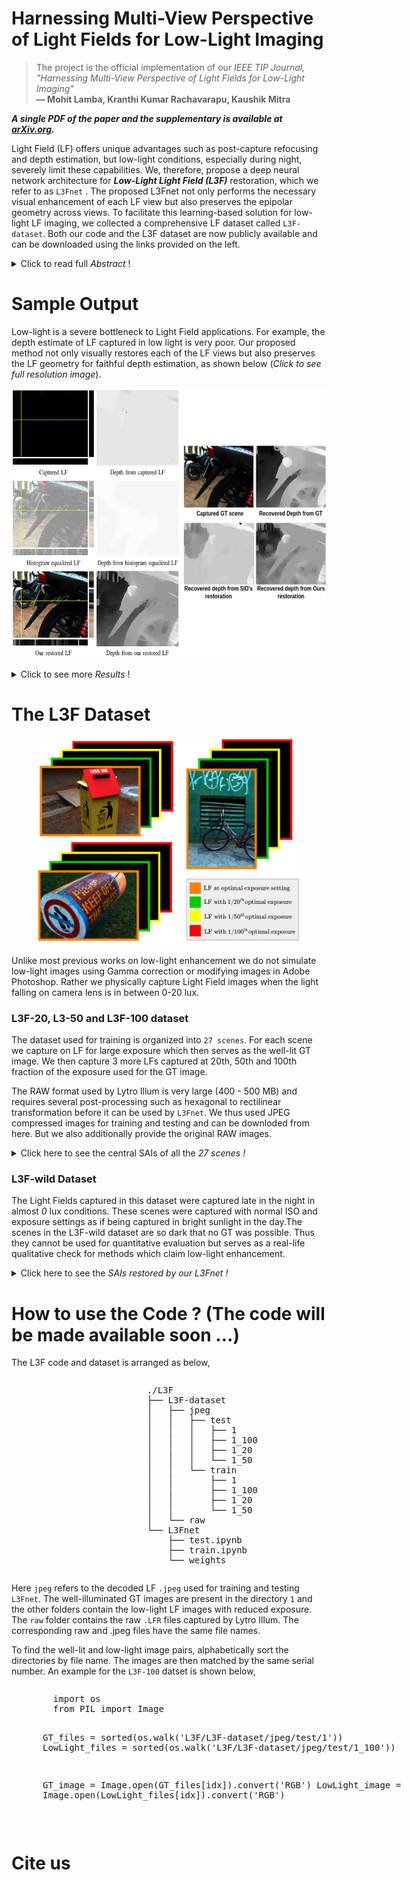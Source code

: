 # Harnessing Multi-View Perspective of Light Fields for Low-Light Imaging 

> The project is the official implementation of our *IEEE TIP Journal, "Harnessing Multi-View Perspective of Light Fields for Low-Light Imaging"*<br>  **&mdash; Mohit Lamba, Kranthi Kumar Rachavarapu, Kaushik Mitra**

***A single PDF of the paper and the supplementary is available at [arXiv.org](https://arxiv.org/abs/2003.02438).***

Light Field (LF) offers unique advantages such as post-capture refocusing and depth estimation, but low-light conditions, especially during night, severely limit these capabilities. We, therefore, propose a deep neural network architecture for ***Low-Light Light Field (L3F)*** restoration, which we refer to as
`L3Fnet`
. The proposed L3Fnet not only performs the necessary visual enhancement of each LF view but also preserves the epipolar geometry across views. To facilitate this learning-based solution for low-light LF imaging, we collected a comprehensive LF dataset called `L3F-dataset`. Both our code and the L3F dataset are now publicly available and can be downloaded using the links provided on the left. 

<details>
  <summary>Click to read full <i>Abstract</i> !</summary>
  
<p> Light Field (LF) offers unique advantages such as post-capture refocusing and depth estimation, but low-light conditions severely limit these capabilities.
To restore low-light LFs we should harness the geometric cues present in different LF views, which is not possible using single-frame low-light enhancement techniques. We, therefore, propose a deep neural network architecture for Low-Light Light Field (L3F) restoration, which we refer to as <code>L3Fnet</code>. The proposed L3Fnet not only performs the necessary visual enhancement of each LF view but also preserves the epipolar geometry across views. We achieve this by adopting a two-stage architecture for L3Fnet. Stage-I looks at all the LF views to encode the LF geometry. This encoded information is then used in Stage-II to reconstruct each LF view. <br>

To facilitate learning-based techniques for low-light LF imaging, we collected a comprehensive LF dataset of various scenes. For each scene, we captured four LFs, one with near-optimal exposure and ISO settings and the others at different levels of low-light conditions varying from low to extreme low-light settings. The effectiveness of the proposed L3Fnet is supported by both visual and numerical comparisons on this dataset. To further analyze the performance of low-light reconstruction methods, we also propose an <code>L3F-wild dataset</code> that contains LF captured late at night with almost zero lux values. No ground truth is available in this dataset. To perform well on the L3F-wild dataset, any method must adapt to the light level of the captured scene. To do this we use a pre-processing block that makes L3Fnet robust to various degrees of low-light conditions. Lastly, we show that L3Fnet can also be used for low-light enhancement of single-frame images, despite it being engineered for LF data. We do so by converting the single-frame DSLR image into a form suitable to L3Fnet, which we call as <code>pseudo-LF</code>. </p> 
 
</details>

# Sample Output
Low-light is a severe bottleneck to Light Field applications.
For example, the depth estimate of LF captured in low light is very poor. Our
proposed method not only visually restores each of the LF views but also
preserves the LF geometry for faithful depth estimation, as shown below (*Click to see full resolution image*).
<p align="center">
  <a href="https://raw.githubusercontent.com/MohitLamba94/L3Fnet/main/imgs/new_title.png">
  <img src="https://raw.githubusercontent.com/MohitLamba94/L3Fnet/main/imgs/new_title.png" alt="Click to expand full res image" height="432">
  </a>
</p> 

<details>
  <summary>Click to see more <i>Results</i> !</summary>

The proposed L3Fnet harnesses information form all the views to produce sharper and less noisy restorations. Compared to our restoration, the existing state-of-the-art methods exhibit considerable amount of noise and blurriness in their restorations. This is substantiated by both qualitative and PSNR/SSIM quantitative evaluations.

<p align="center">
  <img src="https://raw.githubusercontent.com/MohitLamba94/L3Fnet/main/imgs/fig4.png">
  <img src="https://raw.githubusercontent.com/MohitLamba94/L3Fnet/main/imgs/table.png">
</p>

</details>

# The L3F Dataset

<p align="center">
  <img src="https://raw.githubusercontent.com/MohitLamba94/L3Fnet/main/imgs/dataset.png" height="332">
</p>

Unlike most previous works on low-light enhancement we do not simulate low-light images using Gamma correction or modifying images in Adobe Photoshop. Rather we physically capture Light Field images when the light falling on camera lens is in between 0-20 lux.

### L3F-20, L3-50 and L3F-100 dataset
The dataset used for training is organized into `27 scenes`. For each scene we capture on LF for large exposure which then serves as the well-lit GT image. We then capture 3 more LFs captured at 20th, 50th and 100th fraction of the exposure used for the GT image.

The RAW format used by Lytro Illum is very large (400 - 500 MB) and requires several post-processing such as hexagonal to rectilinear transformation before it can be used by `L3Fnet`. We thus used JPEG compressed images for training and testing and can be downloded from here. But we also additionally provide the original RAW images.

<details>
  <summary>Click here to see the central SAIs of all the <i>27 scenes ! </i> </summary>

The following scenes are used for TRAINING.

<p align="center">
  <img src="https://raw.githubusercontent.com/MohitLamba94/L3Fnet/main/imgs/train.png">
</p>

The following scenes are used for TESTING.

<p align="center">
  <img src="https://raw.githubusercontent.com/MohitLamba94/L3Fnet/main/imgs/test.png">
</p>

</details>

### L3F-wild Dataset
The Light Fields captured in this dataset were captured late in the night in almost <i>0</i> lux conditions. These scenes were captured with normal ISO and exposure settings as if being captured in bright sunlight in the day.The scenes in the L3F-wild dataset are so dark that no GT was possible. Thus they cannot be used for quantitative evaluation but serves as a real-life qualitative check for methods which claim low-light enhancement.

<details>
  <summary>Click here to see the <i>SAIs restored by our L3Fnet ! </i> </summary>

<p align="center">
  <br> <img src="https://raw.githubusercontent.com/MohitLamba94/L3Fnet/main/imgs/wild.png">
</p>

</details>


# How to use the Code ? (The code will be made available soon ...)
The L3F code and dataset is arranged as below,

<div style="width:300px;overflow:auto;padding-left:200px;">
<pre>
  ./L3F
  ├── L3F-dataset
  │   ├── jpeg
  │   │   ├── test
  │   │   │   ├── 1
  │   │   │   ├── 1_100
  │   │   │   ├── 1_20
  │   │   │   └── 1_50
  │   │   └── train
  │   │       ├── 1
  │   │       ├── 1_100
  │   │       ├── 1_20
  │   │       └── 1_50
  │   └── raw
  └── L3Fnet
      ├── test.ipynb
      ├── train.ipynb
      └── weights
</pre>
</div>

Here <code>jpeg</code> refers to the decoded LF `.jpeg` used for training and testing <code>L3Fnet</code>. The well-illuminated GT images are present in the directory <code>1</code> and the other folders contain the low-light LF images with reduced exposure. The <code>raw</code> folder contains the raw <code>.LFR</code> files captured by Lytro Illum. The corresponding raw and .jpeg files have the same file names.

To find the well-lit and low-light image pairs, alphabetically sort the directories by file name. The images are then matched by the same serial number. An example for the <code>L3F-100</code> datset is shown below,

<div style="width:600px;overflow:auto;padding-left:50px;">
<pre>
  import os
  from PIL import Image
  
  GT_files = sorted(os.walk('L3F/L3F-dataset/jpeg/test/1'))
  LowLight_files = sorted(os.walk('L3F/L3F-dataset/jpeg/test/1_100'))
  
  GT_image = Image.open(GT_files[idx]).convert('RGB')
  LowLight_image = Image.open(LowLight_files[idx]).convert('RGB')
  
  
</pre>
</div>



# Cite us


<!---
| |L3F-20 | L3F-50 | L3F-100 |
|:---:|:---:|:---:|:---:|
| LFBM5D | 24.48/0.79| 20.94/0.64| 18.14/0.46 |
| PBS | 20.80/0.68 | 16.48/0.53 | 13.94/0.38       |
| RetinexNet | 21.82/0.72| 18.98/0.59| 17.8/0.41 |
| DID | 24.09/0.78| 22.63/0.68| 20.68/0.61       |
| SGN | 24.10/0.76| 22.18/0.67| 20.70/0.59       |
| SID | 24.53/0.76| 22.87/0.66| 20.75/0.58       |
| Our L3Fnet| 25.25/0.82| 23.67/0.74| 22.61/0.70     |
--->





